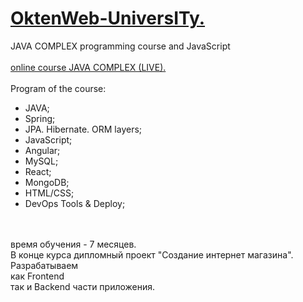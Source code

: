 # <strong><a href="https://owu.com.ua/kursy-programuvannya-online/kurs-java-online/" target="_blank">OktenWeb-UniversITy.</strong></a><br>
  JAVA COMPLEX programming course and JavaScript<br>
<br><a href="https://owu.com.ua/kursy-programuvannya-online/kurs-java-online/">online course JAVA COMPLEX (LIVE).</a><br><br>
Program of the course:<br><ul>
<li>JAVA;</li>
<li>Spring;</li>
<li>JPA. Hibernate. ORM layers;</li>
<li>JavaScript;</li>
<li>Angular;</li>
<li>MySQL;</li>
<li>React;</li>
<li>MongoDB;</li>
<li>HTML/CSS;</li>
<li>DevOps Tools & Deploy;</li>
</ul><br><br>
время обучения - 7 месяцев.<br>
В конце курса дипломный проект "Создание интернет магазина".<br>
Разрабатываем <br>
как Frontend <br>
так и Backend части приложения.<br>
